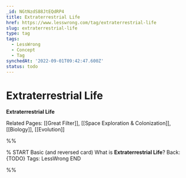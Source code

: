 ```yaml
---
_id: NGtNzdS88JtEQdRP4
title: Extraterrestrial Life
href: https://www.lesswrong.com/tag/extraterrestrial-life
slug: extraterrestrial-life
type: tag
tags:
  - LessWrong
  - Concept
  - Tag
synchedAt: '2022-09-01T09:42:47.600Z'
status: todo
---
```


# Extraterrestrial Life

**Extraterrestrial Life**

Related Pages: [[Great Filter]], [[Space Exploration & Colonization]], [[Biology]], [[Evolution]]


%%

% START
Basic (and reversed card)
What is **Extraterrestrial Life**?
Back: {TODO}
Tags: LessWrong
END

%%
	
